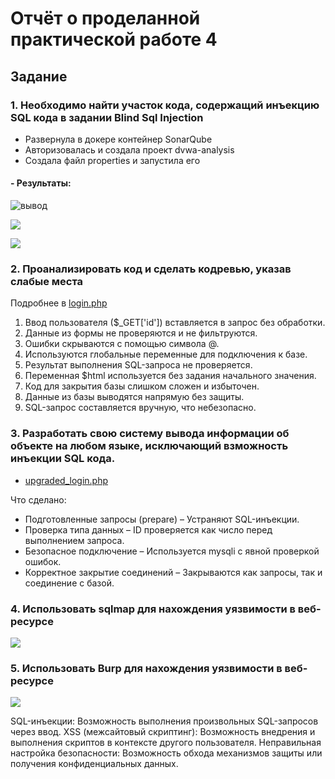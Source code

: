 # Отчёт о проделанной практической работе 4

## Задание

### 1. Необходимо найти участок кода, содержащий инъекцию SQL кода в задании Blind Sql Injection
- Развернула в докере контейнер SonarQube
- Авторизовалась и создала проект dvwa-analysis
- Создала файл properties и запустила его
#### - Результаты:
![вывод](https://github.com/user-attachments/assets/90813ccc-bd9d-4308-92cd-c126aecf1e99)

![](https://github.com/user-attachments/assets/a619cc60-dc14-4b57-a65f-68038d6534f6)

![](https://github.com/user-attachments/assets/c1fa93d7-6f25-4a51-9731-161017f93c7e)

### 2. Проанализировать код и сделать кодревью, указав слабые места

Подробнее в [login.php](https://github.com/whynastasya/DVWA-analysis/blob/main/login.php)

1. Ввод пользователя ($_GET['id']) вставляется в запрос без обработки.
2. Данные из формы не проверяются и не фильтруются.
3. Ошибки скрываются с помощью символа @.
4. Используются глобальные переменные для подключения к базе.
5. Результат выполнения SQL-запроса не проверяется.
6. Переменная $html используется без задания начального значения.
7. Код для закрытия базы слишком сложен и избыточен.
8. Данные из базы выводятся напрямую без защиты.
9. SQL-запрос составляется вручную, что небезопасно.

### 3. Разработать свою систему вывода информации об объекте на любом языке, исключающий взможность инъекции SQL кода.

- [upgraded_login.php](https://github.com/whynastasya/DVWA-analysis/blob/main/upgraded_login.php)
  
Что сделано:
- Подготовленные запросы (prepare) – Устраняют SQL-инъекции.
- Проверка типа данных – ID проверяется как число перед выполнением запроса.
- Безопасное подключение – Используется mysqli с явной проверкой ошибок.
- Корректное закрытие соединений – Закрываются как запросы, так и соединение с базой.
  
### 4. Использовать sqlmap для нахождения уязвимости в веб-ресурсе
![](https://github.com/user-attachments/assets/1fbe4452-6277-4797-95fd-091566d37cab)


### 5. Использовать Burp для нахождения уязвимости в веб-ресурсе

![](https://github.com/user-attachments/assets/282593ae-2a01-4af7-83d1-27ba18742ea5)

SQL-инъекции: Возможность выполнения произвольных SQL-запросов через ввод.
XSS (межсайтовый скриптинг): Возможность внедрения и выполнения скриптов в контексте другого пользователя.
Неправильная настройка безопасности: Возможность обхода механизмов защиты или получения конфиденциальных данных.
